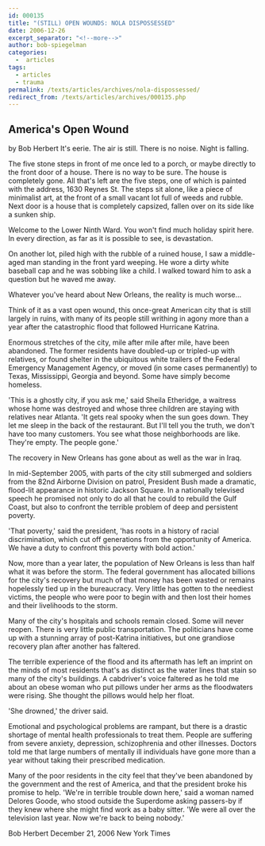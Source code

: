 ```yaml
---
id: 000135
title: "(STILL) OPEN WOUNDS: NOLA DISPOSSESSED"
date: 2006-12-26
excerpt_separator: "<!--more-->"
author: bob-spiegelman
categories:
  -  articles
tags:
  - articles
  - trauma
permalink: /texts/articles/archives/nola-dispossessed/
redirect_from: /texts/articles/archives/000135.php
---
```

## America's Open Wound
by Bob Herbert
It's eerie. The air is still. There is no noise. Night is falling.
<!--more-->
The five stone steps in front of me once led to a porch, or maybe directly to the front door of a house. There is no way to be sure. The house is completely gone. All that's left are the five steps, one of which is painted with the address, 1630 Reynes St. The steps sit alone, like a piece of minimalist art, at the front of a small vacant lot full of weeds and rubble. Next door is a house that is completely capsized, fallen over on its side like a sunken ship.

Welcome to the Lower Ninth Ward. You won't find much holiday spirit here. In every direction, as far as it is possible to see, is devastation.

On another lot, piled high with the rubble of a ruined house, I saw a middle-aged man standing in the front yard weeping. He wore a dirty white baseball cap and he was sobbing like a child. I walked toward him to ask a question but he waved me away.

Whatever you've heard about New Orleans, the reality is much worse...

Think of it as a vast open wound, this once-great American city that is still largely in ruins, with many of its people still writhing in agony more than a year after the catastrophic flood that followed Hurricane Katrina.

Enormous stretches of the city, mile after mile after mile, have been abandoned. The former residents have doubled-up or tripled-up with relatives, or found shelter in the ubiquitous white trailers of the Federal Emergency Management Agency, or moved (in some cases permanently) to Texas, Mississippi, Georgia and beyond. Some have simply become homeless.

'This is a ghostly city, if you ask me,' said Sheila Etheridge, a waitress whose home was destroyed and whose three children are staying with relatives near Atlanta. 'It gets real spooky when the sun goes down. They let me sleep in the back of the restaurant. But I'll tell you the truth, we don't have too many customers. You see what those neighborhoods are like. They're empty. The people gone.'

The recovery in New Orleans has gone about as well as the war in Iraq.

In mid-September 2005, with parts of the city still submerged and soldiers from the 82nd Airborne Division on patrol, President Bush made a dramatic, flood-lit appearance in historic Jackson Square. In a nationally televised speech he promised not only to do all that he could to rebuild the Gulf Coast, but also to confront the terrible problem of deep and persistent poverty.

'That poverty,' said the president, 'has roots in a history of racial discrimination, which cut off generations from the opportunity of America. We have a duty to confront this poverty with bold action.'

Now, more than a year later, the population of New Orleans is less than half what it was before the storm. The federal government has allocated billions for the city's recovery but much of that money has been wasted or remains hopelessly tied up in the bureaucracy. Very little has gotten to the neediest victims, the people who were poor to begin with and then lost their homes and their livelihoods to the storm.

Many of the city's hospitals and schools remain closed. Some will never reopen. There is very little public transportation. The politicians have come up with a stunning array of post-Katrina initiatives, but one grandiose recovery plan after another has faltered.

The terrible experience of the flood and its aftermath has left an imprint on the minds of most residents that's as distinct as the water lines that stain so many of the city's buildings. A cabdriver's voice faltered as he told me about an obese woman who put pillows under her arms as the floodwaters were rising. She thought the pillows would help her float.

'She drowned,' the driver said.

Emotional and psychological problems are rampant, but there is a drastic shortage of mental health professionals to treat them. People are suffering from severe anxiety, depression, schizophrenia and other illnesses. Doctors told me that large numbers of mentally ill individuals have gone more than a year without taking their prescribed medication.

Many of the poor residents in the city feel that they've been abandoned by the government and the rest of America, and that the president broke his promise to help. 'We're in terrible trouble down here,' said a woman named Delores Goode, who stood outside the Superdome asking passers-by if they knew where she might find work as a baby sitter. 'We were all over the television last year. Now we're back to being nobody.'

Bob Herbert
December 21, 2006
New York Times
